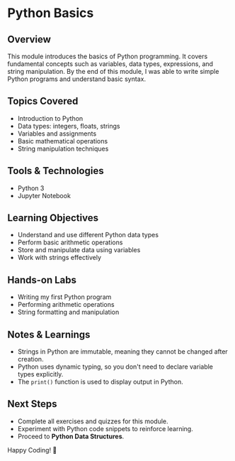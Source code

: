 # Python Basics
## Overview
This module introduces the basics of Python programming. It covers fundamental concepts such as variables, data types, expressions, and string manipulation. By the end of this module, I was able to write simple Python programs and understand basic syntax.

## Topics Covered
- Introduction to Python
- Data types: integers, floats, strings
- Variables and assignments
- Basic mathematical operations
- String manipulation techniques

## Tools & Technologies
- Python 3
- Jupyter Notebook

## Learning Objectives
- Understand and use different Python data types
- Perform basic arithmetic operations
- Store and manipulate data using variables
- Work with strings effectively

## Hands-on Labs
- Writing my first Python program
- Performing arithmetic operations
- String formatting and manipulation

## Notes & Learnings
- Strings in Python are immutable, meaning they cannot be changed after creation.
- Python uses dynamic typing, so you don't need to declare variable types explicitly.
- The `print()` function is used to display output in Python.

## Next Steps
- Complete all exercises and quizzes for this module.
- Experiment with Python code snippets to reinforce learning.
- Proceed to **Python Data Structures**.

Happy Coding! 🚀
